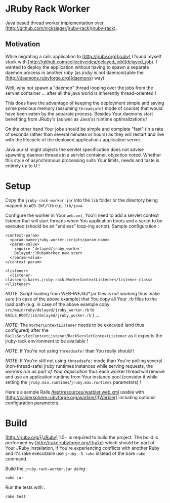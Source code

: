 JRuby Rack Worker
=================

Java based thread worker implementation over
[http://github.com/nicksieger/jruby-rack](jruby-rack).

Motivation
----------

While migrating a rails application to [http://jruby.org](jruby) I found myself
stuck with [http://github.com/collectiveidea/delayed_job](delayed_job). I wanted
to deploy the application without having to spawn a separate daemon process in
another *ruby* (as *jruby* is not daemonizable the
[http://daemons.rubyforge.org](daemons) way).

Well, why not spawn a "daemon" thread looping over the jobs from the servlet
container ... after all the java world is inherently thread-oriented !

This does have the advantage of keeping the deployment simple and saving some
precious memory (assuming `threadsafe!` mode of course) that would have been
eaten by the separate process. Besides Your daemons start benefiting from
JRuby's (as well as Java's) runtime optimalizations !

On the other hand Your jobs should be simple and complete "fast" (in a rate of
seconds rather than several minutes or hours) as they will restart and live with
the lifecycle of the deployed application / application server.

Java purist might objects the servlet specification does not advise spawning
daemon threads in a servlet container, objection noted. Whether this style of
asynchronous processing suits Your limits, needs and taste is entirely up to U !


Setup
=====

Copy the `jruby-rack-worker.jar` into the `lib` folder or the directory being
mapped to `WEB-INF/lib` e.g. `lib/java`.

Configure the worker in Your `web.xml`, You'll need to add a servlet context
listener that will start threads when You application boots and a script to be
executed (should be an "endless" loop-ing script). Sample configuration :

    <context-param>
      <param-name>jruby.worker.script</param-name>
      <param-value>
        require 'delayed/jruby_worker'
        Delayed::JRubyWorker.new.start
      </param-value>
    </context-param>

    <listener>
      <listener-class>org.kares.jruby.rack.WorkerContextListener</listener-class>
    </listener>

*NOTE*: Script loading from WEB-INF/lib/*.jar files is not working thus make sure
(in case of the above example) that You copy all Your .rb files to the load path
(e.g. in case of the above example copy `src/main/ruby/delayed/jruby_worker.rb`
to `RAILS_ROOT/lib/delayed/jruby_worker.rb` ) ...

*NOTE*: The `WorkerContextListener` needs to be executed (and thus configured)
after the `RailsServletContextListener`/`RackServletContextListener` as it expects
the jruby-rack environment to be available !

*NOTE*: If You're not using `threadsafe!` than You really *should* !

*NOTE*: If You're still not using `threadsafe!` mode than You're polling several
(non-thread-safe) jruby runtimes instances while serving requests, the *workers
run as part of Your application* thus each worker thread will remove and use an
application runtime from Your instance pool (consider it while setting the
`jruby.min.runtimes`/`jruby.max.runtimes` parameters) !

Here's a sample Rails [/test/resources/warbler.web.xml](web.xml) usable with
[http://caldersphere.rubyforge.org/warbler/](Warbler) including optional
configuration parameters.

Build
=====

[http://jruby.org/](JRuby) 1.5+ is required to build the project.
The build is performed by [http://rake.rubyforge.org/](rake) which should be part
of Your JRuby installation, if You're experiencing conflicts with another Ruby and
it's rake executable use `jruby -S rake` instead of the bare `rake` command.

Build the `jruby-rack-worker.jar` using :

    rake jar

Run the tests with :

    rake test
